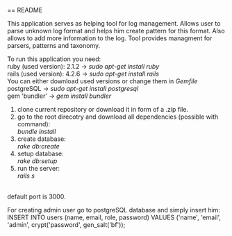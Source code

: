 == README

This application serves as helping tool for log management. Allows user to parse unknown log format and helps him create pattern for this format. Also allows to add more information to the log. Tool provides managment for parsers, patterns and taxonomy.

To run this application you need: <br />
ruby (used version): 2.1.2 -> <em>sudo apt-get install ruby</em> <br />
rails (used version): 4.2.6 -> <em>sudo apt-get install rails</em> <br />
You can either download used versions or change them in <em>Gemfile</em> <br />
postgreSQL -> <em>sudo apt-get install postgresql</em> <br />
gem 'bundler' -> <em>gem install bundler</em> <br />

1. clone current repository or download it in form of a .zip file.
2. go to the root direcotry and download all dependencies (possible with command): <br />
   <em>bundle install</em>
3. create database: <br />
   <em>rake db:create</em>
4. setup database: <br />
   <em>rake db:setup</em>
5. run the server: <br />
   <em>rails s</em>
   
<br />
default port is 3000.

For creating admin user go to postgreSQL database and simply insert him:
INSERT INTO users (name, email, role, password) 
     VALUES ('name', 'email', 'admin', crypt('password', gen_salt('bf'));
